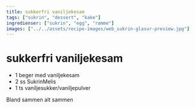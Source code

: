 ```yaml
---
title: sukkerfri vaniljekesam
tags: ["sukrin", "dessert", "kake"]
ingredienser: ["sukrin", "egg", "rømme"]
images: ["../../assets/recipe-images/web_sukrin-glasur-preview.jpg"]
---
```


# sukkerfri vaniljekesam

- 1 beger med vaniljekesam
- 2 ss SukrinMelis
- 1 ts vaniljesukker/vaniljepulver

Bland sammen alt sammen
